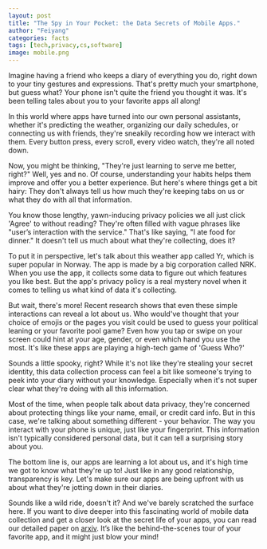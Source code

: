```yaml
---
layout: post
title: "The Spy in Your Pocket: the Data Secrets of Mobile Apps."
author: "Feiyang"
categories: facts
tags: [tech,privacy,cs,software]
image: mobile.png
---
```


Imagine having a friend who keeps a diary of everything you do, right down to your tiny gestures and expressions. That's pretty much your smartphone, but guess what? Your phone isn't quite the friend you thought it was. It's been telling tales about you to your favorite apps all along!

In this world where apps have turned into our own personal assistants, whether it's predicting the weather, organizing our daily schedules, or connecting us with friends, they're sneakily recording how we interact with them. Every button press, every scroll, every video watch, they're all noted down.

Now, you might be thinking, "They're just learning to serve me better, right?" Well, yes and no. Of course, understanding your habits helps them improve and offer you a better experience. But here's where things get a bit hairy: They don't always tell us how much they're keeping tabs on us or what they do with all that information.

You know those lengthy, yawn-inducing privacy policies we all just click 'Agree' to without reading? They're often filled with vague phrases like "user’s interaction with the service." That's like saying, "I ate food for dinner." It doesn't tell us much about what they're collecting, does it?

To put it in perspective, let's talk about this weather app called Yr, which is super popular in Norway. The app is made by a big corporation called NRK. When you use the app, it collects some data to figure out which features you like best. But the app's privacy policy is a real mystery novel when it comes to telling us what kind of data it's collecting.

But wait, there's more! Recent research shows that even these simple interactions can reveal a lot about us. Who would've thought that your choice of emojis or the pages you visit could be used to guess your political leaning or your favorite pool game? Even how you tap or swipe on your screen could hint at your age, gender, or even which hand you use the most. It's like these apps are playing a high-tech game of 'Guess Who?'

Sounds a little spooky, right? While it's not like they're stealing your secret identity, this data collection process can feel a bit like someone's trying to peek into your diary without your knowledge. Especially when it's not super clear what they're doing with all this information.

Most of the time, when people talk about data privacy, they're concerned about protecting things like your name, email, or credit card info. But in this case, we're talking about something different - your behavior. The way you interact with your phone is unique, just like your fingerprint. This information isn't typically considered personal data, but it can tell a surprising story about you.

The bottom line is, our apps are learning a lot about us, and it's high time we got to know what they're up to! Just like in any good relationship, transparency is key. Let's make sure our apps are being upfront with us about what they're jotting down in their diaries.

Sounds like a wild ride, doesn't it? And we've barely scratched the surface here. If you want to dive deeper into this fascinating world of mobile data collection and get a closer look at the secret life of your apps, you can read our detailed paper on [arxiv](https://arxiv.org/pdf/2303.06927.pdf). It’s like the behind-the-scenes tour of your favorite app, and it might just blow your mind!